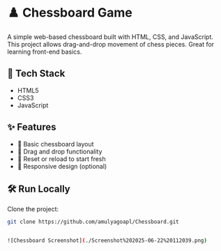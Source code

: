 # ♟️ Chessboard Game

A simple web-based chessboard built with HTML, CSS, and JavaScript. This project allows drag-and-drop movement of chess pieces. Great for learning front-end basics.

## 🚀 Tech Stack

- HTML5  
- CSS3  
- JavaScript

## ✨ Features

- 🏁 Basic chessboard layout  
- 🧩 Drag and drop functionality  
- 🔄 Reset or reload to start fresh  
- 📱 Responsive design (optional)

## 🛠️ Run Locally

Clone the project:

```bash
git clone https://github.com/amulyagoapl/Chessboard.git


![Chessboard Screenshot](./Screenshot%202025-06-22%20112039.png)
